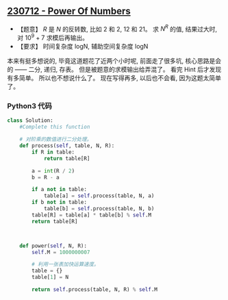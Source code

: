 ## [230712 - Power Of Numbers](https://practice.geeksforgeeks.org/problems/power-of-numbers-1587115620/1)

- 【题意】 $R$ 是 $N$ 的反转数, 比如 2 和 2, 12 和 21。 求 $N^R$ 的值, 结果过大时, 对 $10^9+7$ 求模后再输出。
- 【要求】 时间复杂度 logN, 辅助空间复杂度 logN

本来有挺多想说的, 毕竟这道题花了近两个小时呢, 前面走了很多坑, 核心思路是会的 —— 二分, 递归, 存表。 但是被题意的求模输出给弄混了。
看完 Hint 后才发现有多简单。 所以也不想说什么了。 现在写得再多, 以后也不会看, 因为这题太简单了。

### Python3 代码

```py
class Solution:
    #Complete this function

    # 对阶乘的数值进行二分处理。
    def process(self, table, N, R):
        if R in table:
            return table[R]

        a = int(R / 2)
        b = R - a

        if a not in table:
            table[a] = self.process(table, N, a)
        if b not in table:
            table[b] = self.process(table, N, b)
        table[R] = table[a] * table[b] % self.M
        return table[R]



    def power(self, N, R):
        self.M = 1000000007

        # 利用一张表加快运算速度。
        table = {}
        table[1] = N

        return self.process(table, N, R) % self.M
```